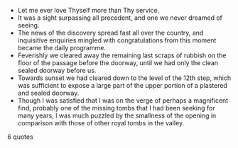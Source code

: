  - Let me ever love Thyself more than Thy service.
 - It was a sight surpassing all precedent, and one we never dreamed of seeing.
 - The news of the discovery spread fast all over the country, and inquisitive enquiries mingled with congratulations from this moment became the daily programme.
 - Feverishly we cleared away the remaining last scraps of rubbish on the floor of the passage before the doorway, until we had only the clean sealed doorway before us.
 - Towards sunset we had cleared down to the level of the 12th step, which was sufficient to expose a large part of the upper portion of a plastered and sealed doorway.
 - Though I was satisfied that I was on the verge of perhaps a magnificent find, probably one of the missing tombs that I had been seeking for many years, I was much puzzled by the smallness of the opening in comparison with those of other royal tombs in the valley.

6 quotes